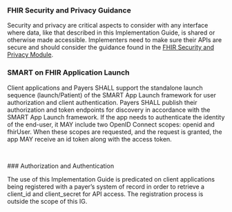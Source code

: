 
### FHIR Security and Privacy Guidance
Security and privacy are critical aspects to consider with any interface where data, like that described in this Implementation Guide, is shared or otherwise made accessible. Implementers need to make sure their APIs are secure and should consider the guidance found in the <a href="http://hl7.org/fhir/secpriv-module.html">FHIR Security and Privacy Module</a>.

<a name="smart-on-fhir-application-launch"></a>
### SMART on FHIR Application Launch
<p>Client applications and Payers SHALL support the standalone launch sequence (launch/Patient) of the SMART App Launch framework for user authorization and client authentication. Payers SHALL publish their authorization and token endpoints for discovery in accordance with the SMART App Launch framework. If the app needs to authenticate the identity of the end-user, it MAY include two OpenID Connect scopes: openid and fhirUser. When these scopes are requested, and the request is granted, the app MAY receive an id token along with the access token.</p>
<p>&nbsp;</p>
<a name="authorization-and-authentication"></a>
### Authorization and Authentication
<p>The use of this Implementation Guide is predicated on client applications being registered with a payer’s system of record in order to retrieve a client_id and client_secret for API access. The registration process is outside the scope of this IG.<p>
